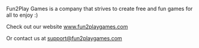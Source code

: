 Fun2Play Games is a company that strives to create free and fun games for all to enjoy :)

Check out our website www.fun2playgames.com

Or contact us at support@fun2playgames.com
